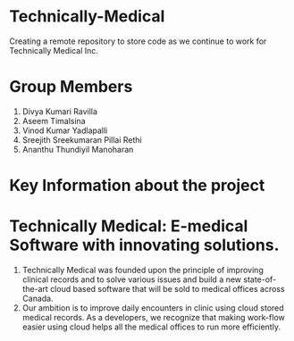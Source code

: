 # Technically-Medical
Creating a remote repository to store code as we continue to work for Technically Medical Inc.
# Group Members
1. Divya Kumari Ravilla
2. Aseem Timalsina
3. Vinod Kumar Yadlapalli
4. Sreejith Sreekumaran Pillai Rethi
5. Ananthu Thundiyil Manoharan
# Key Information about the project
# Technically Medical: E-medical Software with innovating solutions.
1. Technically Medical was founded upon the principle of improving clinical records and to solve various
issues and build a new state-of-the-art cloud based software that will be sold to medical offices across Canada.
2. Our ambition is to improve daily encounters in clinic using cloud stored medical records. As a developers, we recognize that making
work-flow easier using cloud helps all the medical offices to run more efficiently.

